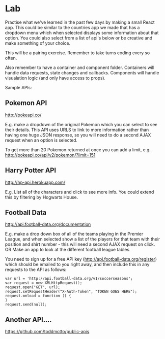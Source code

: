 # Lab

Practise what we've learned in the past few days by making a small React app. This could be similar to the countries app we made that has a dropdown menu which when selected displays some information about that option. You could also select from a list of api's below or be creative and make something of your choice.

This will be a pairing exercise. Remember to take turns coding every so often.

Also remember to have a container and component folder. Containers will handle data requests, state changes and callbacks. Components will handle visualation logic (and only have access to props).

Sample APIs:

## Pokemon API

http://pokeapi.co/

E.g. make a dropdown of the original Pokemon which you can select to see their details. This API uses URLS to link to more information rather than having one huge JSON response, so you will need to do a second AJAX request when an option is selected.

To get more than 20 Pokemon returned at once you can add a limit, e.g. http://pokeapi.co/api/v2/pokemon/?limit=151

## Harry Potter API

http://hp-api.herokuapp.com/

E.g. List all of the characters and click to see more info. You could extend this by filtering by Hogwarts House.

## Football Data

http://api.football-data.org/documentation

E.g. make a drop down box of all of the teams playing in the Premier League, and when selected show a list of the players for that team with their position and shirt number - this will need a second AJAX request on click. OR Make an app to look at the different football league tables.

You need to sign up for a free API key (http://api.football-data.org/register) which should be emailed to you right away, and then include this in any requests to the API as follows:


```
var url = 'http://api.football-data.org/v1/soccerseasons';
var request = new XMLHttpRequest();
request.open("GET", url);
request.setRequestHeader("X-Auth-Token", "TOKEN GOES HERE");
request.onload = function () {
}
request.send(null);

```

## Another API....

https://github.com/toddmotto/public-apis
